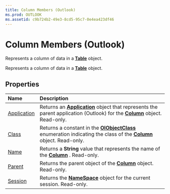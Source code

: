 ```yaml
---
title: Column Members (Outlook)
ms.prod: OUTLOOK
ms.assetid: c9b724b2-49e3-8cd5-95c7-0e4ea423df46
---
```



# Column Members (Outlook)
Represents a column of data in a  **[Table](table-object-outlook.md)** object.

Represents a column of data in a  **[Table](table-object-outlook.md)** object.


## Properties



|**Name**|**Description**|
|:-----|:-----|
|[Application](column-application-property-outlook.md)|Returns an  **[Application](application-object-outlook.md)** object that represents the parent application (Outlook) for the **[Column](column-object-outlook.md)** object. Read-only.|
|[Class](column-class-property-outlook.md)|Returns a constant in the  **[OlObjectClass](olobjectclass-enumeration-outlook.md)** enumeration indicating the class of the **[Column](column-object-outlook.md)** object. Read-only.|
|[Name](column-name-property-outlook.md)|Returns a  **String** value that represents the name of the **[Column](column-object-outlook.md)** . Read-only.|
|[Parent](column-parent-property-outlook.md)|Returns the parent object of the  **[Column](column-object-outlook.md)** object. Read-only.|
|[Session](column-session-property-outlook.md)|Returns the  **[NameSpace](namespace-object-outlook.md)** object for the current session. Read-only.|

